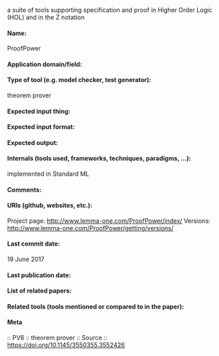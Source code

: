 a suite of tools supporting specification and proof in Higher Order Logic (HOL) and in the Z notation

#### Name:
ProofPower

#### Application domain/field:

#### Type of tool (e.g. model checker, test generator):
theorem prover

#### Expected input thing:

#### Expected input format:

#### Expected output:

#### Internals (tools used, frameworks, techniques, paradigms, ...):
implemented in Standard ML

#### Comments:

#### URIs (github, websites, etc.):
Project page: http://www.lemma-one.com/ProofPower/index/
Versions: http://www.lemma-one.com/ProofPower/getting/versions/

#### Last commit date:
19 June 2017

#### Last publication date:

#### List of related papers:

#### Related tools (tools mentioned or compared to in the paper):

#### Meta
:: PV6 :: theorem prover
:: Source :: https://doi.org/10.1145/3550355.3552426
